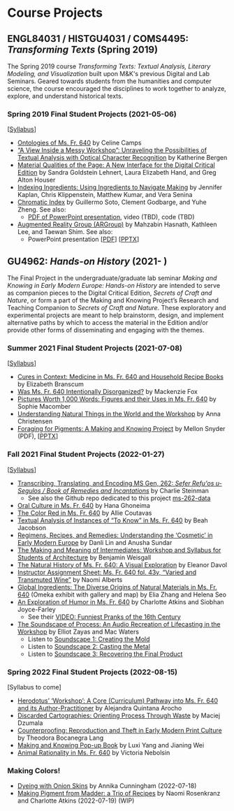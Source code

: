 # Course Projects

## ENGL84031 / HISTGU4031 / COMS4495: *Transforming Texts* (Spring 2019)
The Spring 2019 course *Transforming Texts: Textual Analysis, Literary Modeling, and Visualization* built upon M&K's previous Digital and Lab Seminars. Geared towards students from the humanities and computer science, the course encouraged the disciplines to work together to analyze, explore, and understand historical texts.

### Spring 2019 Final Student Projects (2021-05-06) 
[[Syllabus](https://docs.google.com/document/d/e/2PACX-1vQPLMeJc5B32slPAKIv-4W29hj_G6WR7dVQ7TTbYA7oStHv-Ze7BP5BUkQhUvFgXGXGlylSL6BsL2jT/pub)]
- [Ontologies of Ms. Fr. 640](SP19_Camps_Ontologies-of-Ms-Fr-640.pdf) by Celine Camps
- [“A View Inside a Messy Workshop”: Unraveling the Possibilities of Textual Analysis with Optical Character Recognition](SP19_Bergen_Textual-Analysis-with-Optical-Character-Recognition.pdf) by Katherine Bergen
- [Material Qualities of the Page: A New Interface for the Digital Critical Edition](SP19_Lehnert-Hand-Houser_Material-Qualities-of-the-Page.pdf) by Sandra Goldstein Lehnert, Laura Elizabeth Hand, and Greg Alton Houser
- [Indexing Ingredients: Using Ingredients to Navigate Making](SP19_Kaplan_Indexing-Ingredients.pdf) by Jennifer Kaplan, Chris Klippenstein, Matthew Kumar, and Vera Senina
- [Chromatic Index](SP19_Soto_Chromatic-Index.pdf) by Guillermo Soto, Clement Godbarge, and Yuhe Zheng. See also:
  - [PDF of PowerPoint presentation](SP19_Chromatic-Index-Presentation.pdf), video (TBD), code (TBD)
- [Augmented Reality Group (ARGroup)](SP19_ARGroup.pdf) by Mahzabin Hasnath, Kathleen Lee, and Taewan Shim. See also:
  - PowerPoint presentation [[PDF](SP19_ARGroup-Presentation.pdf)] [[PPTX](SP19_ARGroup-Presentation.pptx)]

## GU4962: *Hands-on History* (2021- )
The Final Project in the undergraduate/graduate lab seminar *Making and Knowing in Early Modern Europe: Hands-on History* are intended to serve as companion pieces to the Digital Critical Edition, *Secrets of Craft and Nature*, or form a part of the Making and Knowing Project’s Research and Teaching Companion to *Secrets of Craft and Nature*. These exploratory and experimental projects are meant to help brainstorm, design, and implement alternative paths by which to access the material in the Edition and/or provide other forms of disseminating and engaging with the themes.

### Summer 2021 Final Student Projects (2021-07-08) 
[[Syllabus](https://docs.google.com/document/d/e/2PACX-1vTdDTbjg3Wo-03RCA7KtszFF-nVyY0ECotExiQK8SnNpBQ_zNC0tBv9f_RUCujxGlTkdFTZiGicbVKO/pub)]
- [Cures in Context: Medicine in Ms. Fr. 640 and Household Recipe Books](su21_branscum_elizabeth_final-project-medicinal.md) by Elizabeth Branscum
- [Was Ms. Fr. 640 Intentionally Disorganized?](su21_fox_mackenzie_final-project-disorganization.md) by Mackenzie Fox
- [Pictures Worth 1,000 Words: Figures and their Uses in Ms. Fr. 640](su21_macomber_sophie_final-project-figures.md) by Sophie Macomber
- [Understanding Natural Things in the World and the Workshop](su21_christensen_anna_final-project-natural-things.md) by Anna Christensen
- [Foraging for Pigments: A Making and Knowing Project](su21_snyder_mellon_final-project-pigments.pdf) by Mellon Snyder (PDF), [[PPTX](su21_snyder_mellon_final-project-pigments.pptx)]

### Fall 2021 Final Student Projects (2022-01-27) 
[[Syllabus](https://docs.google.com/document/d/e/2PACX-1vSwHOvl3vKELpALapOMMPWTRYaTkVxSn6n9243mOpekLYzlzpIbpmjzZjaRcFnj_RCi3iwNKSm5qBHS/pub)]
- [Transcribing, Translating, and Encoding MS Gen, 262: *Sefer Refu'os u-Segulos / Book of Remedies and Incantations*](fa21_steinman_charlie_final-project-ms262.md) by Charlie Steinman
     - See also the Github repo dedicated to this project [ms-262-data](https://github.com/cu-mkp/ms-262-data)
- [Oral Culture in Ms. Fr. 640](fa21_ghoneima_hana_final-project-oral-culture.md) by Hana Ghoneima
- [The Color Red in Ms. Fr. 640](fa21_coutavas_allie_final-project-reds.md) by Allie Coutavas
- [Textual Analysis of Instances of “To Know” in Ms. Fr. 640](fa21_jacobson_beah_final-project-know.md) by Beah Jacobson
- [Regimens, Recipes, and Remedies: Understanding the ‘Cosmetic’ in Early Modern Europe](fa21_lin+sundar_danli+anusha_final-project_regimens-remedies.md) by Danli Lin and Anusha Sundar
- [The Making and Meaning of Intermediates: Workshop and Syllabus for Students of Architecture](fa21_weisgall_benjamin_final-project-architecture-workshop.md) by Benjamin Weisgall
- [The Natural History of Ms. Fr. 640: A Visual Exploration](fa21_davol_eleanor_final-project-nat-history.pdf) by Eleanor Davol
- [Instructor Assignment Sheet: Ms. Fr. 640 fol. 43v, “Varied and Transmuted Wine”](fa21_alberts_naomi_final-project_ph-lesson.md) by Naomi Alberts
- [Global Ingredients: The Diverse Origins of Natural Materials in Ms. Fr. 640](https://catapanoth.com/omandka/exhibits/show/global-ingredients--the-divers) (Omeka exhibit with gallery and map) by Elia Zhang and Helena Seo
- [An Exploration of Humor in Ms. Fr. 640](fa21_atkins+joyce-farley_charlotte+siobhan_pranks.md) by Charlotte Atkins and Siobhan Joyce-Farley
     - See their [VIDEO: Funniest Pranks of the 16th Century](https://youtu.be/BFK71x0bvuE)
-  [The Soundscape of Process: An Audio Recreation of Lifecasting in the Workshop](fa21_zayas+waters_elliot+mac_final-project-soundscape.md) by Elliot Zayas and Mac Waters
     - Listen to [Soundscape 1: Creating the Mold](https://vimeo.com/672477385)
     - Listen to [Soundscape 2: Casting the Metal](https://vimeo.com/672823504)
     - Listen to [Soundscape 3: Recovering the Final Product](https://vimeo.com/672823543)

### Spring 2022 Final Student Projects (2022-08-15) 
[Syllabus to come]
- [Herodotus’ ‘Workshop’: A Core (Curriculum) Pathway into Ms. Fr. 640 and its Author-Practitioner](sp22_arocho_alejandra_herodotus-workshop.md) by Alejandra Quintana Arocho
- [Discarded Cartographies: Orienting Process Through Waste](sp22_dzumala_maciej_discards.pdf) by Maciej Dzumala
- [Counterproofing: Reproduction and Theft in Early Modern Print Culture](sp22_lang_theodora_counterproofing.md) by Theodora Bocanegra Lang
- [Making and Knowing Pop-up Book](sp22_wei+yang_jianing+luxi_popup.md) by Luxi Yang and Jianing Wei
- [Animal Rationality in Ms. Fr. 640](sp22_nebolsin_victoria_final-project_animal-rationality.md) by Victoria Nebolsin

### Making Colors!
- [Dyeing with Onion Skins](su22_fld_cunningham_annika_onion-skin-dyeing.md) by Annika Cunningham (2022-07-18)
- [Making Pigment from Madder: a Trio of Recipes](sp22_fld_rosenkranz_naomi_madder-lake-trio.md) by Naomi Rosenkranz and Charlotte Atkins (2022-07-19) (WIP)
